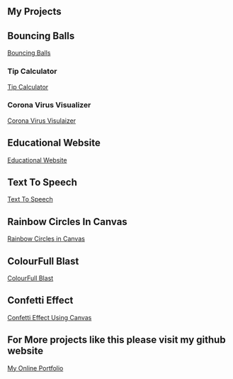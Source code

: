 ## My Projects 

## Bouncing Balls 

<a href="https://imyogeshgaur.github.io/bounce_and_bgchange/"> Bouncing Balls </a>


### Tip Calculator

<a href = "https://imyogeshgaur.github.io/tipcalculator/"> Tip Calculator </a>

### Corona Virus Visualizer

<a href = "https://imyogeshgaur.github.io/mapbox_visual/"> Corona Virus Visulaizer </a>

## Educational Website 

<a href="https://imyogeshgaur.github.io/educationalwebsite/"> Educational Website </a>

## Text To Speech

<a href="https://imyogeshgaur.github.io/txt_to_speech_js/"> Text To Speech </a>

## Rainbow Circles In Canvas
<a href="https://imyogeshgaur.github.io/rainbow_circle_in_canvas/">Rainbow Circles in Canvas</a>

## ColourFull Blast 
<a href="https://imyogeshgaur.github.io/bubbles_explode/">ColourFull Blast </a>

## Confetti Effect 
<a href="https://imyogeshgaur.github.io/confetti_effect_in_canvas/">Confetti Effect Using Canvas</a>

## For More projects like this please visit my github website

<a href = 'https://imyogeshgaur.github.io' target="_yogesh"> My Online Portfolio </a>
